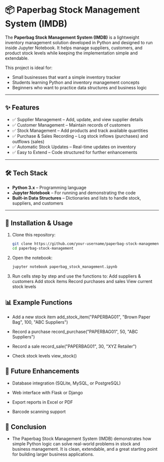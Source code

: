 # 📦 Paperbag Stock Management System (IMDB)

The **Paperbag Stock Management System (IMDB)** is a lightweight inventory management solution developed in Python and designed to run inside Jupyter Notebook. It helps manage suppliers, customers, and product stock levels while keeping the implementation simple and extendable.  

This project is ideal for:
- Small businesses that want a simple inventory tracker  
- Students learning Python and inventory management concepts  
- Beginners who want to practice data structures and business logic  

---

## ✨ Features

- ✅ Supplier Management – Add, update, and view supplier details  
- ✅ Customer Management – Maintain records of customers  
- ✅ Stock Management – Add products and track available quantities  
- ✅ Purchase & Sales Recording – Log stock inflows (purchases) and outflows (sales)  
- ✅ Automatic Stock Updates – Real-time updates on inventory  
- ✅ Easy to Extend – Code structured for further enhancements  

---

## 🛠️ Tech Stack

- **Python 3.x** – Programming language  
- **Jupyter Notebook** – For running and demonstrating the code  
- **Built-in Data Structures** – Dictionaries and lists to handle stock, suppliers, and customers  

---

## 🚀 Installation & Usage

1. Clone this repository:
   ```bash
   git clone https://github.com/your-username/paperbag-stock-management.git
   cd paperbag-stock-management
2. Open the notebook:
    ```bash
    jupyter notebook paperbag_stock_management.ipynb
3. Run cells step by step and use the functions to:
    Add suppliers & customers
    Add stock items
    Record purchases and sales
    View current stock levels

## 📊 Example Functions
 - Add a new stock item
    add_stock_item("PAPERBAG01", "Brown Paper Bag", 100, "ABC Suppliers")

 - Record a purchase
    record_purchase("PAPERBAG01", 50, "ABC Suppliers")

  - Record a sale
    record_sale("PAPERBAG01", 30, "XYZ Retailer")

  - Check stock levels
    view_stock()

## 📌 Future Enhancements

- Database integration (SQLite, MySQL, or PostgreSQL)

- Web interface with Flask or Django

- Export reports in Excel or PDF

- Barcode scanning support

## 🎯 Conclusion

- The Paperbag Stock Management System (IMDB) demonstrates how simple Python logic can solve real-world problems in stock and business management. It is clean, extendable, and a great starting point for building larger business applications.
